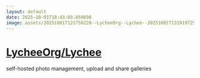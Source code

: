 ```yaml
---
layout: default
date: 2025-10-01T18:43:03.050698
image: assets/20251001T121756228--LycheeOrg--Lychee--20251001T131919729--cropped.png
---
```


# [LycheeOrg/Lychee](https://github.com/LycheeOrg/Lychee)

self-hosted photo management, upload and share galleries
